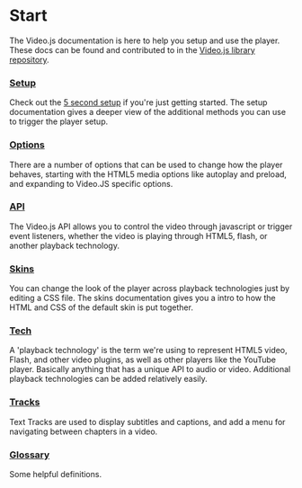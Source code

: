 <h1>Start</h1>

The Video.js documentation is here to help you setup and use the player. These docs can be found and contributed to in the [Video.js library repository](https://github.com/zencoder/video-js/tree/master/docs).

### [Setup](/docs/setup)
Check out the [5 second setup](/#setup) if you're just getting started. The setup documentation gives a deeper view of the additional methods you can use to trigger the player setup.

### [Options](/docs/options/)
There are a number of options that can be used to change how the player behaves, starting with the HTML5 media options like autoplay and preload, and expanding to Video.JS specific options.

### [API](/docs/api/)
The Video.js API allows you to control the video through javascript or trigger event listeners, whether the video is playing through HTML5, flash, or another playback technology.

### [Skins](/docs/skins/)
You can change the look of the player across playback technologies just by editing a CSS file. The skins documentation gives you a intro to how the HTML and CSS of the default skin is put together.

### [Tech](/docs/tech/)
A 'playback technology' is the term we're using to represent HTML5 video, Flash, and other video plugins, as well as other players like the YouTube player. Basically anything that has a unique API to audio or video. Additional playback technologies can be added relatively easily.

### [Tracks](/docs/tracks/)
Text Tracks are used to display subtitles and captions, and add a menu for navigating between chapters in a video.

### [Glossary](/docs/glossary/)
Some helpful definitions.